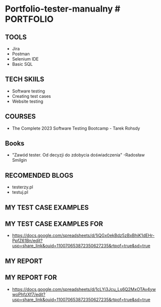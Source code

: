 # Portfolio-tester-manualny # PORTFOLIO
## TOOLS
* Jira
* Postman
* Selenium IDE
* Basic SQL
## TECH SKIILS
* Software testing
* Creating test cases
* Website testing
## COURSES
* The Complete 2023 Software Testing Bootcamp - Tarek Rohsdy
## Books
* "Zawód tester. Od decyzji do zdobycia doświadczenia" -Radosław Smilgin
## RECOMENDED BLOGS
* testerzy.pl
* testuj.pl
## MY TEST CASE EXAMPLES
## MY TEST CASE EXAMPLES FOR 
* https://docs.google.com/spreadsheets/d/1iQGx0ekBdz5zBxBhiK1dEHr-PpfZ61Bn/edit?usp=share_link&ouid=110070653872350627235&rtpof=true&sd=true
## MY REPORT
## MY REPORT FOR 
* https://docs.google.com/spreadsheets/d/1cLYi3Jcu_Ls6Q2MxOTAv4ywwoPhfzXf7/edit?usp=share_link&ouid=110070653872350627235&rtpof=true&sd=true
